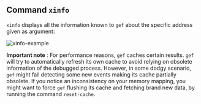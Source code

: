 ## Command `xinfo`

`xinfo` displays all the information known to `gef` about the specific address
given as argument:

![xinfo-example](https://i.imgur.com/x0KTAxz.png)

**Important note** : For performance reasons, `gef` caches certain results.
`gef` will try to automatically refresh its own cache to avoid relying on
obsolete information of the debugged process. However, in some dodgy scenario,
`gef` might fail detecting some new events making its cache partially obsolete.
If you notice an inconsistency on your memory mapping, you might want to force
`gef` flushing its cache and fetching brand new data, by running the command
`reset-cache`.
